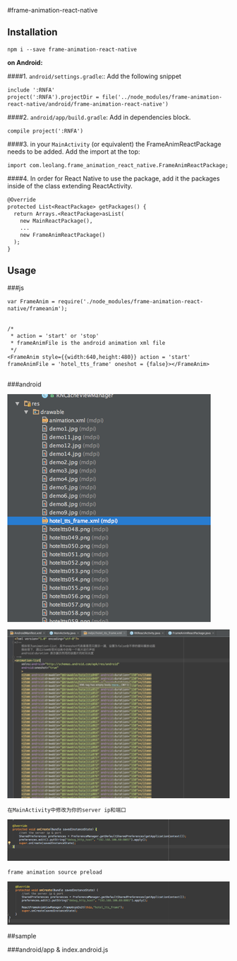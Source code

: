 #frame-animation-react-native

## Installation

```
npm i --save frame-animation-react-native
```

**on Android:**

####1. `android/settings.gradle`:: Add the following snippet

```
include ':RNFA'
project(':RNFA').projectDir = file('../node_modules/frame-animation-react-native/android/frame-animation-react-native')
```

####2. `android/app/build.gradle`: Add in dependencies block.

```
compile project(':RNFA')
```

####3. in your `MainActivity` (or equivalent) the FrameAnimReactPackage needs to be added. Add the import at the top:

```
import com.leolang.frame_animation_react_native.FrameAnimReactPackage;
```

####4. In order for React Native to use the package, add it the packages inside of the class extending ReactActivity.

```
@Override
protected List<ReactPackage> getPackages() {
  return Arrays.<ReactPackage>asList(
	new MainReactPackage(),
	...
	new FrameAnimReactPackage()
  );
}

```
## Usage
###js

```
var FrameAnim = require('./node_modules/frame-animation-react-native/frameanim');


```

``` 
/* 
 * action = 'start' or 'stop'
 * frameAnimFile is the android animation xml file
 */
<FrameAnim style={{width:640,height:480}} action = 'start' frameAnimFile = 'hotel_tts_frame' oneshot = {false}></FrameAnim>


```
###android

![](https://github.com/Leo-Lang/frame-animation-react-native/raw/master/docs/usage.png)

![](https://github.com/Leo-Lang/frame-animation-react-native/raw/master/docs/usage2.png)


```
在MainActivity中修改为你的server ip和端口

```
![](https://github.com/Leo-Lang/frame-animation-react-native/raw/master/docs/usage3.png)

```
frame animation source preload

```
![](https://github.com/Leo-Lang/frame-animation-react-native/raw/master/docs/usage4.png)




##sample
   
###android/app & index.android.js
